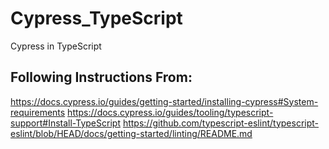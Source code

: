 # Cypress_TypeScript
Cypress in TypeScript

## Following Instructions From:
https://docs.cypress.io/guides/getting-started/installing-cypress#System-requirements
https://docs.cypress.io/guides/tooling/typescript-support#Install-TypeScript
https://github.com/typescript-eslint/typescript-eslint/blob/HEAD/docs/getting-started/linting/README.md

